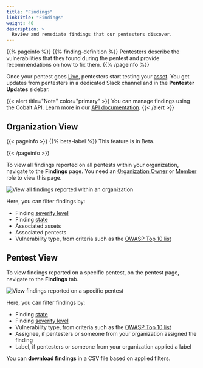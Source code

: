 ```yaml
---
title: "Findings"
linkTitle: "Findings"
weight: 40
description: >
  Review and remediate findings that our pentesters discover.
---
```


{{% pageinfo %}}
{{% finding-definition %}} Pentesters describe the vulnerabilities that they found during the pentest and provide recommendations on how to fix them.
{{% /pageinfo %}}

Once your pentest goes [Live](/platform-deep-dive/pentests/pentest-process/pentest-states/), pentesters start testing your [asset](/platform-deep-dive/assets/). You get updates from pentesters in a dedicated Slack channel and in the **Pentester Updates** sidebar.

{{< alert title="Note" color="primary" >}}
You can manage findings using the Cobalt API. Learn more in our [API documentation](https://docs.cobalt.io/v2/#findings).
{{< /alert >}}

## Organization View

{{< pageinfo >}}
{{% beta-label %}} This feature is in Beta.</p>
{{< /pageinfo >}}

To view all findings reported on all pentests within your organization, navigate to the **Findings** page. You need an [Organization Owner](/platform-deep-dive/collaboration/user-roles/#organization-owner) or [Member](/platform-deep-dive/collaboration/user-roles/#organization-member) role to view this page.

![View all findings reported within an organization](/deepdive/findings-organization-view.png "View all findings reported within an organization")

Here, you can filter findings by:

- Finding [severity level](/platform-deep-dive/pentests/findings/severity-levels/)
- Finding [state](/platform-deep-dive/pentests/findings/finding-states/)
- Associated assets
- Associated pentests
- Vulnerability type, from criteria such as the [OWASP Top 10 list](https://owasp.org/Top10/)

## Pentest View

To view findings reported on a specific pentest, on the pentest page, navigate to the **Findings** tab.

![View findings reported on a specific pentest](/deepdive/ViewFindingsSummary.png "View findings reported on a specific pentest")

Here, you can filter findings by:

- Finding [state](/platform-deep-dive/pentests/findings/finding-states/)
- Finding [severity level](/platform-deep-dive/pentests/findings/severity-levels/)
- Vulnerability type, from criteria such as the [OWASP Top 10 list](https://owasp.org/Top10/)
- Assignee, if pentesters or someone from your organization assigned the finding
- Label, if pentesters or someone from your organization applied a label

You can **download findings** in a CSV file based on applied filters.
